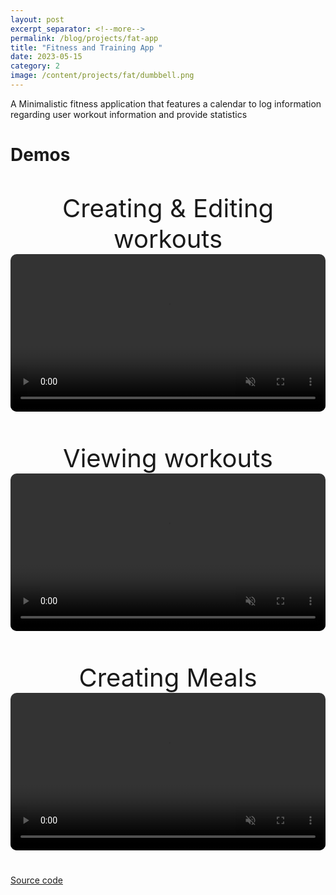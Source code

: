 ```yaml
---
layout: post
excerpt_separator: <!--more-->
permalink: /blog/projects/fat-app
title: "Fitness and Training App "
date: 2023-05-15
category: 2
image: /content/projects/fat/dumbbell.png
---
```


A Minimalistic fitness application that features a calendar to log information regarding user workout information and provide statistics

# **Demos**

<div align="center">
    <div style="padding-bottom: 25px; padding-top: 25px;">
        <div style="font-size: 40px;">Creating & Editing workouts</div>
        <video style="border-radius: 10px;" width="100%" preload="auto" controls muted>
            <source src="{{include.src}}/content/projects/fat/workouts.mp4" type="video/mp4"/>
        </video>
    </div>
    <div style="padding-bottom: 25px; padding-top: 25px;">
        <div style="font-size: 40px;">Viewing workouts</div>
        <video style="border-radius: 10px;" width="100%" preload="auto" controls muted>
            <source src="{{include.src}}/content/projects/fat/modify.mp4" type="video/mp4"/>
        </video>
    </div>
    <div style="padding-bottom: 25px; padding-top: 25px;">
        <div style="font-size: 40px;">Creating Meals</div>
        <video style="border-radius: 10px;" width="100%" preload="auto" controls muted>
            <source src="{{include.src}}/content/projects/fat/meals.mp4" type="video/mp4"/>
        </video>
    </div>

</div>

<a href="https://github.com/WTS012200/FAT-App">Source code</a>
